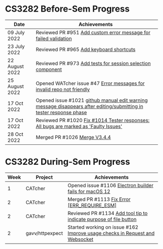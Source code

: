 # CS3282 Before-Sem Progress

| Date            | Achievements                                                                                                                |
|-----------------|-----------------------------------------------------------------------------------------------------------------------------|
| 09 July 2022    | Reviewed PR #951 [Add custom error message for failed validation](https://github.com/CATcher-org/CATcher/pull/951) |
| 23 July 2022    | Reviewed PR #965 [Add keyboard shortcuts](https://github.com/CATcher-org/CATcher/pull/965) |
| 22 August 2022  | Reviewed PR #973 [Add tests for session selection component](https://github.com/CATcher-org/CATcher/pull/973) |
| 25 August 2022  | Opened WATcher issue #47 [Error messages for invalid repo not friendly](https://github.com/CATcher-org/WATcher/issues/47) |
| 17 Oct 2022     | Opened issue #1021 [github manual edit warning message disappears after editing/submitting in tester response phase](https://github.com/CATcher-org/CATcher/issues/1021) |
| 17 Oct 2022     | Reviewed PR #1020 [Fix #1014 Tester responses: All bugs are marked as 'Faulty Issues'](https://github.com/CATcher-org/CATcher/pull/1020) |
| 28 Oct 2022     | Merged PR #1026 [Merge V3.4.4](https://github.com/CATcher-org/CATcher/pull/1026) |


# CS3282 During-Sem Progress
| Week | Project   | Achievements                                                                                                          |
|------|-----------|-----------------------------------------------------------------------------------------------------------------------|
| 1    | CATcher | Opened issue #1106 [Electron builder fails for macOS 12](https://github.com/CATcher-org/CATcher/issues/1106)            |
| 2    | CATcher | Merged PR #1113 [Fix Error [ERR_REQUIRE_ESM]](https://github.com/CATcher-org/CATcher/pull/1113) |
| 2    | CATcher | Reviewed PR #1134 [Add tool tip to indicate purpose of file button](https://github.com/CATcher-org/CATcher/pull/1134)  |
| 2    | gavv/httpexpect | Started working on issue #162 [Improve usage checks in Request and Websocket](https://github.com/gavv/httpexpect/issues/162) |
